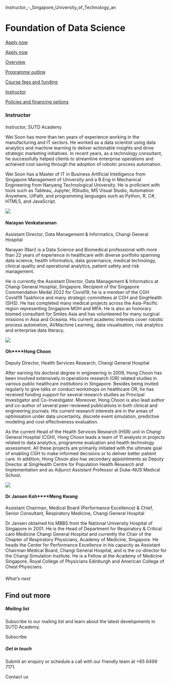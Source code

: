 Instructor_-_Singapore_University_of_Technology_an



Foundation of Data Science
==========================

[Apply now](/admissions/academy/modular-master/register-your-interest-modularmaster-certificate-in-data-science/)




[Apply now](/admissions/academy/modular-master/register-your-interest-modularmaster-certificate-in-data-science/)

[Overview](/course/healthcare-foundation-of-data-science/#tabs)

[Programme outline](/course/healthcare-foundation-of-data-science/programme-outline/#tabs)

[Course fees and funding](/course/healthcare-foundation-of-data-science/course-fees-and-funding/#tabs)

[Instructor](/course/healthcare-foundation-of-data-science/instructor/#tabs)

[Policies and financing options](/course/healthcare-foundation-of-data-science/policies-and-financing-options/#tabs)

### Instructor



#### 

Instructor, SUTD Academy

Wei Soon has more than ten years of experience working in the manufacturing and IT sectors. He worked as a data scientist using data analytics and machine learning to deliver actionable insights and drive strategic marketing initiatives. In recent years, as a technology consultant, he successfully helped clients to streamline enterprise operations and achieved cost saving through the adoption of robotic process automation.

Wei Soon has a Master of IT in Business Artificial Intelligence from Singapore Management of University and a B.Eng in Mechanical Engineering from Nanyang Technological University. He is proficient with tools such as Tableau, Jupyter, RStudio, MS Visual Studio, Automation Anywhere, UiPath, and programming languages such as Python, R, C#, HTML5, and JavaScript.



![](https://www.sutd.edu.sg/wp-content/uploads/2024/12/NAre_8815935.png?w=134)

#### **Narayan Venkataraman**

Assistant Director, Data Management & Informatics, Changi General Hospital

Narayan (Nari) is a Data Science and Biomedical professional with more than 22 years of experience in healthcare with diverse portfolio spanning data science, health informatics, data governance, medical technology, clinical quality and operational analytics, patient safety and risk management.

He is currently the Assistant Director, Data Management & Informatics at Changi General Hospital, Singapore. Recipient of the Singapore Commendation Medal 2022 for Covid19, he is a member of the CGH Covid19 Taskforce and many strategic committees at CGH and SingHealth (SHS). He has completed many medical projects across the Asia-Pacific region representing Singapore MOH and MFA. He is also an honorary biomed consultant for Smiles Asia and has volunteered for many surgical missions in Asia and Oceania. His current academic interests cover robotic process automation, AI/Machine Learning, data visualisation, risk analytics and enterprise data literacy.



![](https://www.sutd.edu.sg/wp-content/uploads/2024/12/Oh-Hong-Choon_1910721.png?w=147)

#### **Oh****Hong Choon**

Deputy Director, Health Services Research, Changi General Hospital

After earning his doctoral degree in engineering in 2009, Hong Choon has been involved extensively in operations research (OR) related studies in various public healthcare institutions in Singapore. Besides being invited regularly to give talks or conduct workshops on healthcare OR, he has received funding support for several research studies as Principal Investigator and Co-Investigator. Moreover, Hong Choon is also lead author and co-author of several peer-reviewed publications in both clinical and engineering journals. His current research interests are in the areas of optimisation under data uncertainty, discrete event simulation, predictive modeling and cost effectiveness evaluation.

As the current Head of the Health Services Research (HSR) unit in Changi General Hospital (CGH), Hong Choon leads a team of 11 analysts in projects related to data analytics, programme evaluation and health technology assessment. All these projects are primarily initiated with the ultimate goal of enabling CGH to make informed decisions or to deliver better patient care. In addition, Hong Choon also has secondary appointments as Deputy Director at SingHealth Centre for Population Health Research and Implementation and as Adjunct Assistant Professor at Duke-NUS Medical School.



![](https://www.sutd.edu.sg/wp-content/uploads/2024/12/Prof-Jansen_7516425.jpg?w=250)

#### **Dr Jansen Koh****Meng Kwang**

Assistant Chairman, Medical Board (Performance Excellence) & Chief, Senior Consultant, Respiratory Medicine, Changi General Hospital

Dr Jansen obtained his MBBS from the National University Hospital of Singapore in 2001. He is the Head of Department for Respiratory & Critical care Medicine Changi General Hospital and currently the Chair of the Chapter of Respiratory Physicians, Academy of Medicine, Singapore. He heads the Center for Performance Excellence in his capacity as Assistant Chairman Medical Board, Changi General Hospital, and is the co-director for the Changi Simulation Institute. He is a Fellow at the Academy of Medicine Singapore, Royal College of Physicians Edinburgh and American College of Chest Physicians.

###### What’s next

Find out more
-------------

##### Mailing list

Subscribe to our mailing list and learn about the latest developments in SUTD Academy.

Subscribe

##### Get in touch

Submit an enquiry or schedule a call with our friendly team at +65 6499 7171.

Contact us

